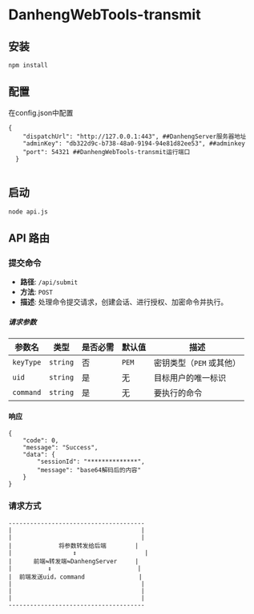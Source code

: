 # DanhengWebTools-transmit
## 安装
 `
 npm install
 `
## 配置
在config.json中配置

```
{
    "dispatchUrl": "http://127.0.0.1:443", ##DanhengServer服务器地址
    "adminKey": "db322d9c-b738-48a0-9194-94e81d82ee53", ##adminkey
    "port": 54321 ##DanhengWebTools-transmit运行端口
  }
  
```

## 启动
`
node api.js
`

## API 路由

### 提交命令

- **路径**: `/api/submit`
- **方法**: `POST`
- **描述**: 处理命令提交请求，创建会话、进行授权、加密命令并执行。

##### 请求参数

| 参数名     | 类型   | 是否必需 | 默认值 | 描述                           |
|------------|--------|----------|--------|--------------------------------|
| `keyType`   | `string` | 否       | `PEM`  | 密钥类型（`PEM` 或其他）       |
| `uid`       | `string` | 是       | 无     | 目标用户的唯一标识             |
| `command`   | `string` | 是       | 无     | 要执行的命令                   |

#### 响应
```
{
    "code": 0,
    "message": "Success",
    "data": {
        "sessionId": "**************",
        "message": "base64解码后的内容"
    }
}
```


### 请求方式

```
--------------------------------------
|                                    |
|                                    |
|             将参数转发给后端        |
|                 ↕                   |
|      前端⇋转发端⇋DanhengServer     |
|          ↕                        |
|  前端发送uid，command               |
|                                    |
|                                    |
|                                    |
--------------------------------------
```